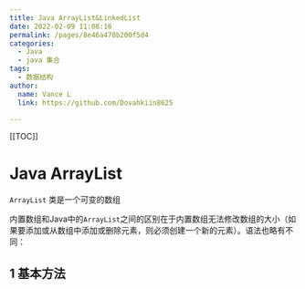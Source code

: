 ```yaml
---
title: Java ArrayList&LinkedList
date: 2022-02-09 11:08:16
permalink: /pages/8e46a470b200f5d4
categories:
  - Java
  - java 集合
tags:
  - 数据结构
author:
  name: Vance L
  link: https://github.com/Dovahkiin8625

---
```


[[TOC]]

# Java ArrayList

`ArrayList` 类是一个可变的数组

内置数组和Java中的`ArrayList`之间的区别在于内置数组无法修改数组的大小（如果要添加或从数组中添加或删除元素，则必须创建一个新的元素）。语法也略有不同：



## 1 基本方法

### 



